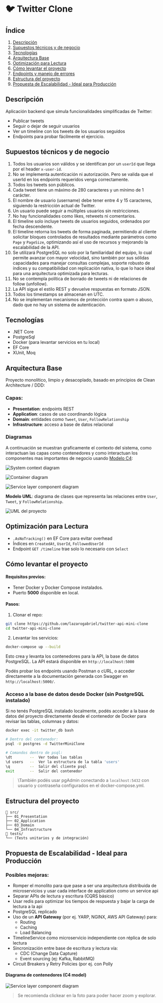 # 🐦 Twitter Clone

## Índice
1. [Descripción](#descripción)
2. [Supuestos técnicos y de negocio](#supuestos-técnicos-y-de-negocio)
3. [Tecnologías](#tecnologías)
4. [Arquitectura Base](#arquitectura-base)
5. [Optimización para Lectura](#optimización-para-lectura)
6. [Cómo levantar el proyecto](#cómo-levantar-el-proyecto)
7. [Endpoints y manejo de errores](./docs/api-docs.md)
8. [Estructura del proyecto](#estructura-del-proyecto)
9. [Propuesta de Escalabilidad - Ideal para Producción](#propuesta-de-escalabilidad---ideal-para-producción)

  
## Descripción
Aplicación backend que simula funcionalidades simplificadas de Twitter:
- Publicar tweets
- Seguir o dejar de seguir usuarios
- Ver un timeline con los tweets de los usuarios seguidos
- Endpoints para probar fácilmente el ejercicio.


## Supuestos técnicos y de negocio
1. Todos los usuarios son válidos y se identifican por un `userId` que llega por el header `x-user-id`.
2. No se implementa autenticación ni autorización. Pero se valida que el userId en los endpoints requeridos venga correctamente.
3. Todos los tweets son públicos.
4. Cada tweet tiene un máximo de 280 caracteres y un mínimo de 1 carácter.
5. El nombre de usuario (username) debe tener entre 4 y 15 caracteres, siguiendo la restricción actual de Twitter.
6. Un usuario puede seguir a múltiples usuarios sin restricciones.
7. No hay funcionalidades como likes, retweets ni comentarios.
8. El timeline solo incluye tweets de usuarios seguidos, ordenados por fecha descendente.
9. El timeline retorna los tweets de forma paginada, permitiendo al cliente solicitar bloques controlados de resultados mediante parámetros como `Page` y `PageSize`, optimizando así el uso de recursos y mejorando la escalabilidad de la API.
10. Se utilizará PostgreSQL no solo por la familiaridad del equipo, lo cual permite avanzar con mayor velocidad, sino también por sus sólidas capacidades para manejar consultas complejas, soporte robusto de índices y su compatibilidad con replicación nativa, lo que lo hace ideal para una arquitectura optimizada para lecturas.
11. No se contempla política de borrado de tweets ni de relaciones de follow (unfollow).
12. La API sigue el estilo REST y devuelve respuestas en formato JSON.
13. Todos los timestamps se almacenan en UTC.
14. No se implementan mecanismos de protección contra spam o abuso, dado que no hay un sistema de autenticación.
  
## Tecnologías
- .NET Core
- PostgreSql
- Docker (para levantar servicios en tu local)
- EF Core
- XUnit, Moq

## Arquitectura Base

Proyecto monolítico, limpio y desacoplado, basado en principios de Clean Architecture / DDD:
### Capas:
-  **Presentation**: endpoints REST
-  **Application**: casos de uso coordinando lógica
-  **Domain**: entidades como `Tweet`, `User`, `FollowRelationship`
-  **Infrastructure**: acceso a base de datos relacional


### Diagramas
A continuación se muestran graficamente el contexto del sistema, como interactuan las capas como contenedores y como interactuan los componentes mas importantes de negocio usando [Modelo C4](https://c4model.com/):


![System context diagram](./docs/system-context-diagram.png)

![Container diagram](./docs/container-diagram.png)

![Service layer component diagram](./docs/component-diagram.png)

**Modelo UML**: diagrama de clases que representa las relaciones entre `User`, `Tweet`, y `FollowRelationship`.

![UML del proyecto](/docs/uml.png)


## Optimización para Lectura
-  `.AsNoTracking()` en EF Core para evitar overhead
- Índices en `CreatedAt`, `UserId`, `FollowedUserId`
- Endpoint `GET /timeline` trae solo lo necesario con `Select`


## Cómo levantar el proyecto
#### Requisitos previos:
- Tener Docker y Docker Compose instalados.
- Puerto **5000** disponible en local.

  

#### Pasos:

1. Clonar el repo:
```bash
git clone https://github.com/lazarogabriel/twitter-api-mini-clone
cd twitter-api-mini-clone
```

2. Levantar los servicios:
```bash
docker-compose up --build
```
Esto crea y levanta los contenedores para la API, la base de datos PostgreSQL.
La API estará disponible en `http://localhost:5000`

Podés probar los endpoints usando Postman o cURL, o acceder directamente a la documentación generada con Swagger en `http://localhost:5000/`.

 
### Acceso a la base de datos desde Docker (sin PostgreSQL instalado)
Si no tenés PostgreSQL instalado localmente, podés acceder a la base de datos del proyecto directamente desde el contenedor de Docker para revisar las tablas, columnas y datos:

```bash
docker exec -it twitter_db bash

# Dentro del contenedor:
psql -U postgres -d TwitterMiniClone

# Comandos dentro de psql:
\dt        --  Ver todas las tablas
\d users   --  Ver la estructura de la tabla 'users'
\q         --  Salir del cliente psql
exit       --  Salir del contenedor
```

> \También podés usar pgAdmin conectando a `localhost:5432` con usuario y contraseña configurados en el docker-compose.yml.

## Estructura del proyecto
```
📁 src/
├── 01_Presentation
├── 02_Application
├── 03_Domain
└── 04_Infrastructure
📁 tests/
└── (Tests unitarios y de integración)
```

## Propuesta de Escalabilidad - Ideal para Producción

### Posibles mejoras:

- Romper el monolito para que pase a ser una arquitectura distribuida de microservicios y usar
cada interface de application como un service api
- Separar APIs de lectura y escritura (CQRS básico)
- Usar redis para optimizar los tiempos de respuesta y bajar la carga de lectura a la api
- PostgreSQL replicado
- Uso de un **API Gateway** (por ej. YARP, NGINX, AWS API Gateway) para:
  - Routing
  - Caching
  - Load Balancing
- TimelineService como microservicio independiente con réplica de solo lectura
- Sincronización entre base de escritura y lectura vía:
  - CDC (Change Data Capture)
  - Event sourcing (ej: Kafka, RabbitMQ)
- Circuit Breakers y Retry Policies (por ej. con Polly

#### Diagrama de contenedores (C4 model)
![Service layer component diagram](./docs/ideal-prod-container.png)
> Se recomienda clickear en la foto para poder hacer zoom y explorar.
